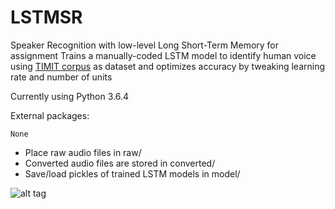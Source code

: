 # LSTMSR
Speaker Recognition with low-level Long Short-Term Memory for assignment
Trains a manually-coded LSTM model to identify human voice using [TIMIT corpus](https://github.com/philipperemy/timit) as dataset and optimizes accuracy by tweaking learning rate and number of units

Currently using Python 3.6.4

External packages:

```
None
```

- Place raw audio files in raw/
- Converted audio files are stored in converted/
- Save/load pickles of trained LSTM models in model/

![alt tag](https://github.com/xaltt/LSTMSR/blob/master/img/chuckles.png)
